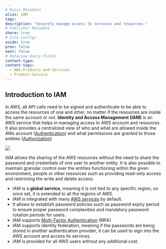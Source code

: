 ```yaml
---
# Basic Metadata
alias: IAM
tags: 
description: "Securely manage access to services and resources."
# Publisher Metadata
share: true
# Site configs
aside: true
prev: false
next: false
# Dataview Query Fields
content-type: 
content-tags:
  - AWS-Products-and-Services
  - Product-Service
---
```

## Introduction to IAM
In AWS, all API calls need to be signed and authenticate to be able to access the resources of one and other, no matter if the resources are inside the same account or not. **Identity and Access Management (IAM)** is an AWS service that helps in managing access to AWS account and resources. It also provides a centralized view of who and what are allowed inside the AWs account ([Authentication](Authentication.md#)) and what permissions are granted to those entities ([Authorization](Authorization.md#))

![](https://d1.awsstatic.com/product-marketing/IAM/iam-how-it-works-diagram.04a2c4e4a1e8848155840676fa97ff2146d19012.png)

IAM allows the sharing of the AWS resources without the need to share the password and credentials of one user to another entity. It is also possible to maintain granular control over the entities functioning within the given environment, people or other resources such as providing read-only access and restricting the write and delete access.

- IAM is a **global service**, meaning it is not tied to any specific region, so once set, it is extended to all the regions of AWS.
- IAM is integrated with many [AWS services](../index.md#aws-products-and-services) by default.
- It allows to establish password policies such as password expiry period to ensure proper password complexities and mandatory password rotation periods for users.
- IAM supports [Multi-Factor Authentication](Multi-Factor%20Authentication.md#) (MFA)
- IAM supports identity federation, meaning if the passwords are being stored in another authentication provider, it can be used to sign into the AWS account and access its services.
- IAM is provided for all AWS users without any additional cost.


